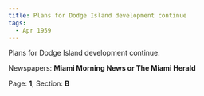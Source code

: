 ```yaml
---  
title: Plans for Dodge Island development continue  
tags:  
  - Apr 1959  
---  
```

  
Plans for Dodge Island development continue.  
  
Newspapers: **Miami Morning News or The Miami Herald**  
  
Page: **1**, Section: **B** 
